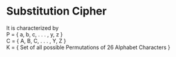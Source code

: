 # Substitution Cipher
It is characterized by</br>
P = { a, b, c, . . . , y, z }</br>
C = { A, B, C, . . . , Y, Z }</br>
K = { Set of all possible Permutations of 26 Alphabet Characters }</br>
